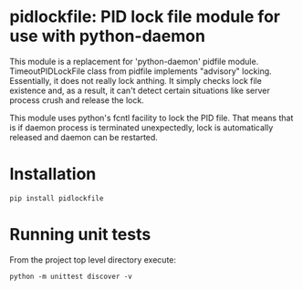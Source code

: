 # pidlockfile: PID lock file module for use with python-daemon

This module is a replacement for 'python-daemon' pidfile module. TimeoutPIDLockFile class from pidfile implements "advisory" locking. Essentially, it does not really lock anthing. It simply checks lock file existence and, as a result, it can't detect certain situations like server process crush and release the lock.

This module uses python's fcntl facility to lock the PID file. That means that is if daemon process is terminated unexpectedly, lock is automatically released and daemon can be restarted.

# Installation

```shell
pip install pidlockfile
```

# Running unit tests

From the project top level directory execute:

```shell
python -m unittest discover -v
```
